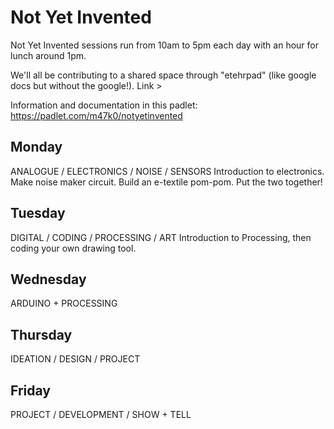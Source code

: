 # Not Yet Invented
Not Yet Invented sessions run from 10am to 5pm each day with an hour for lunch around 1pm.

We'll all be contributing to a shared space through "etehrpad" (like google docs but without the google!). 
Link > 

Information and documentation in this padlet: https://padlet.com/m47k0/notyetinvented

## Monday
ANALOGUE / ELECTRONICS / NOISE / SENSORS
Introduction to electronics. Make noise maker circuit. Build an e-textile pom-pom. Put the two together!

## Tuesday

DIGITAL / CODING / PROCESSING / ART
Introduction to Processing, then coding your own drawing tool.

## Wednesday

ARDUINO + PROCESSING

## Thursday

IDEATION / DESIGN / PROJECT

## Friday

PROJECT / DEVELOPMENT / SHOW + TELL

